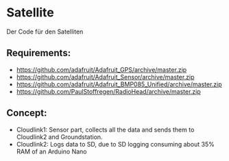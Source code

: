 # Satellite
Der Code für den Satelliten

## Requirements:
* https://github.com/adafruit/Adafruit_GPS/archive/master.zip
* https://github.com/adafruit/Adafruit_Sensor/archive/master.zip
* https://github.com/adafruit/Adafruit_BMP085_Unified/archive/master.zip
* https://github.com/PaulStoffregen/RadioHead/archive/master.zip


## Concept:
* Cloudlink1: Sensor part, collects all the data and sends them to Cloudlink2 and Groundstation.
* Cloudlink2: Logs data to SD, due to SD logging consuming about 35% RAM of an Arduino Nano
